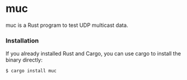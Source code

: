 # muc

muc is a Rust program to test UDP multicast data.

### Installation

If you already installed Rust and Cargo, you can use cargo to install the binary directly:

```bash
$ cargo install muc
```
